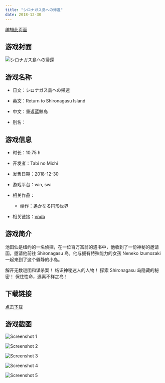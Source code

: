 ```yaml
---
title: "シロナガス島への帰還"
date: 2018-12-30
---
```

[编辑此页面](https://github.com/ACG-3/ADV3-source/blob/main/source/_posts/%E3%82%B7%E3%83%AD%E3%83%8A%E3%82%AC%E3%82%B9%E5%B3%B6%E3%81%B8%E3%81%AE%E5%B8%B0%E9%82%84.md)

## 游戏封面

![シロナガス島への帰還](https%3A//pan.timero.xyz/onedrive/img_lib_001/%E3%82%B7%E3%83%AD%E3%83%8A%E3%82%AC%E3%82%B9%E5%B3%B6%E3%81%B8%E3%81%AE%E5%B8%B0%E9%82%84_cover.avif)


## 游戏名称

- 日文：シロナガス島への帰還
- 英文：Return to Shironagasu Island
- 中文：重返蓝鲸岛

- 别名：


## 游戏信息

- 时长：10.75 h
- 开发者：Tabi no Michi
- 发售日期：2018-12-30
- 游戏平台：win, swi
- 相关作品：
   - 续作：遙かなる円形世界

- 相关链接：[vndb](https://vndb.org/v25413)


## 游戏简介

池田仙是纽约的一名侦探，在一位百万富翁的遗书中，他收到了一份神秘的邀请函，邀请他前往 Shironagasu 岛。他与拥有特殊能力的女孩 Neneko Izumozaki 一起来到了这个僻静的小岛。

解开无数谜团和谋杀案！
结识神秘迷人的人物！
探索 Shironagasu 岛隐藏的秘密！
保住性命，逃离不祥之岛！




## 下载链接

[点击下载](https://pan.timero.xyz/onedrive/adv_lib_001/%E3%82%B7%E3%83%AD%E3%83%8A%E3%82%AC%E3%82%B9%E5%B3%B6%E3%81%B8%E3%81%AE%E5%B8%B0%E9%82%84)


## 游戏截图


![Screenshot 1](https%3A//pan.timero.xyz/onedrive/img_lib_001/%E3%82%B7%E3%83%AD%E3%83%8A%E3%82%AC%E3%82%B9%E5%B3%B6%E3%81%B8%E3%81%AE%E5%B8%B0%E9%82%84_Screenshot_1.avif)

![Screenshot 2](https%3A//pan.timero.xyz/onedrive/img_lib_001/%E3%82%B7%E3%83%AD%E3%83%8A%E3%82%AC%E3%82%B9%E5%B3%B6%E3%81%B8%E3%81%AE%E5%B8%B0%E9%82%84_Screenshot_2.avif)

![Screenshot 3](https%3A//pan.timero.xyz/onedrive/img_lib_001/%E3%82%B7%E3%83%AD%E3%83%8A%E3%82%AC%E3%82%B9%E5%B3%B6%E3%81%B8%E3%81%AE%E5%B8%B0%E9%82%84_Screenshot_3.avif)

![Screenshot 4](https%3A//pan.timero.xyz/onedrive/img_lib_001/%E3%82%B7%E3%83%AD%E3%83%8A%E3%82%AC%E3%82%B9%E5%B3%B6%E3%81%B8%E3%81%AE%E5%B8%B0%E9%82%84_Screenshot_4.avif)

![Screenshot 5](https%3A//pan.timero.xyz/onedrive/img_lib_001/%E3%82%B7%E3%83%AD%E3%83%8A%E3%82%AC%E3%82%B9%E5%B3%B6%E3%81%B8%E3%81%AE%E5%B8%B0%E9%82%84_Screenshot_5.avif)

